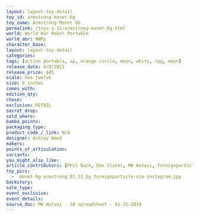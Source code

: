 ```yaml
---
layout: layout-toy-detail 
toy_id: armstrong-monet-0g
toy_name: Armstrong Monet 0G
permalink: /toys-1-12/armstrong-monet-0g.html
world: World War Robot Portable
world_abr: WWRp
character_base: 
layout: layout-toy-detail
categories: 
tags: [action portable, ap, orange circle, moon, white, rpg, moon]
release_date: 4/8/2011
release_price: $45 
scale: one twelve
size: 6 inches
comes_with: 
edition_qty: 
chase: 
exclusive: RETAIL
secret_drop: 
sold_where: 
bamba_points: 
packaging_type: 
product_code_/_link: N/A
designer: Ashley Wood
makers: 
points_of_articulation: 
variants: 
you_might_also_like: 
article_contributors: [Phil Back, Don Slater, MW Wutasi, foreignparticle]
toy_pics: 
  -  monet-0g-armstrong_01_12_by_foreignparticle-via-instagram.jpg
backstory: 
sale_type: 
event_exclusive: 
event_details: 
source_doc: MW Wutasi - 3A spreadsheet - 01-15-2019
---
```

